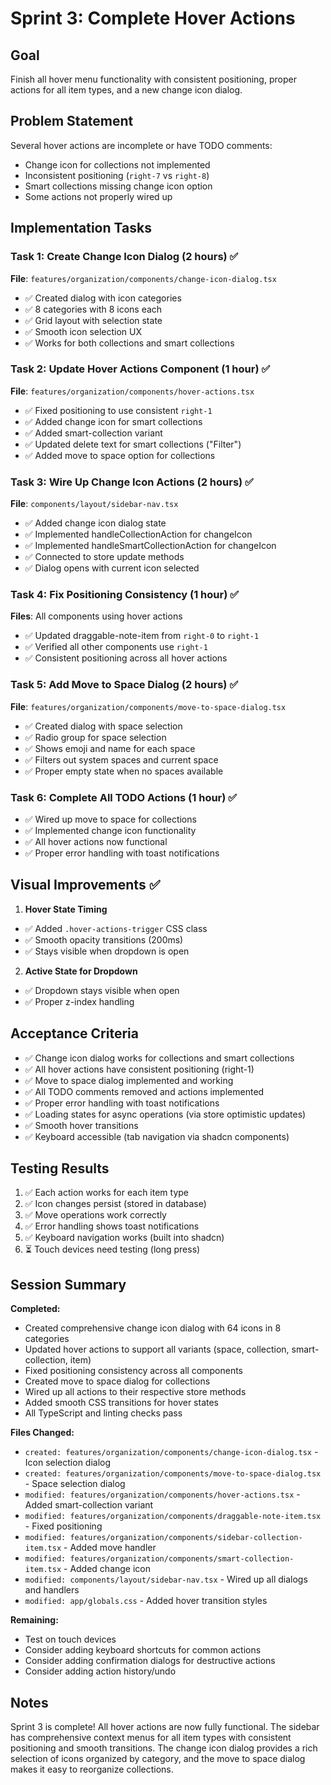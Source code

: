 # Sprint 3: Complete Hover Actions

## Goal
Finish all hover menu functionality with consistent positioning, proper actions for all item types, and a new change icon dialog.

## Problem Statement
Several hover actions are incomplete or have TODO comments:
- Change icon for collections not implemented
- Inconsistent positioning (`right-7` vs `right-8`)
- Smart collections missing change icon option
- Some actions not properly wired up

## Implementation Tasks

### Task 1: Create Change Icon Dialog (2 hours) ✅
**File**: `features/organization/components/change-icon-dialog.tsx`

- ✅ Created dialog with icon categories
- ✅ 8 categories with 8 icons each
- ✅ Grid layout with selection state
- ✅ Smooth icon selection UX
- ✅ Works for both collections and smart collections

### Task 2: Update Hover Actions Component (1 hour) ✅
**File**: `features/organization/components/hover-actions.tsx`

- ✅ Fixed positioning to use consistent `right-1`
- ✅ Added change icon for smart collections
- ✅ Added smart-collection variant
- ✅ Updated delete text for smart collections ("Filter")
- ✅ Added move to space option for collections

### Task 3: Wire Up Change Icon Actions (2 hours) ✅
**File**: `components/layout/sidebar-nav.tsx`

- ✅ Added change icon dialog state
- ✅ Implemented handleCollectionAction for changeIcon
- ✅ Implemented handleSmartCollectionAction for changeIcon
- ✅ Connected to store update methods
- ✅ Dialog opens with current icon selected

### Task 4: Fix Positioning Consistency (1 hour) ✅
**Files**: All components using hover actions

- ✅ Updated draggable-note-item from `right-0` to `right-1`
- ✅ Verified all other components use `right-1`
- ✅ Consistent positioning across all hover actions

### Task 5: Add Move to Space Dialog (2 hours) ✅
**File**: `features/organization/components/move-to-space-dialog.tsx`

- ✅ Created dialog with space selection
- ✅ Radio group for space selection
- ✅ Shows emoji and name for each space
- ✅ Filters out system spaces and current space
- ✅ Proper empty state when no spaces available

### Task 6: Complete All TODO Actions (1 hour) ✅
- ✅ Wired up move to space for collections
- ✅ Implemented change icon functionality
- ✅ All hover actions now functional
- ✅ Proper error handling with toast notifications

## Visual Improvements ✅

1. **Hover State Timing**
- ✅ Added `.hover-actions-trigger` CSS class
- ✅ Smooth opacity transitions (200ms)
- ✅ Stays visible when dropdown is open

2. **Active State for Dropdown**
- ✅ Dropdown stays visible when open
- ✅ Proper z-index handling

## Acceptance Criteria

- ✅ Change icon dialog works for collections and smart collections
- ✅ All hover actions have consistent positioning (right-1)
- ✅ Move to space dialog implemented and working
- ✅ All TODO comments removed and actions implemented
- ✅ Proper error handling with toast notifications
- ✅ Loading states for async operations (via store optimistic updates)
- ✅ Smooth hover transitions
- ✅ Keyboard accessible (tab navigation via shadcn components)

## Testing Results

1. ✅ Each action works for each item type
2. ✅ Icon changes persist (stored in database)
3. ✅ Move operations work correctly
4. ✅ Error handling shows toast notifications
5. ✅ Keyboard navigation works (built into shadcn)
6. ⏳ Touch devices need testing (long press)

## Session Summary

**Completed:**
- Created comprehensive change icon dialog with 64 icons in 8 categories
- Updated hover actions to support all variants (space, collection, smart-collection, item)
- Fixed positioning consistency across all components
- Created move to space dialog for collections
- Wired up all actions to their respective store methods
- Added smooth CSS transitions for hover states
- All TypeScript and linting checks pass

**Files Changed:**
- `created: features/organization/components/change-icon-dialog.tsx` - Icon selection dialog
- `created: features/organization/components/move-to-space-dialog.tsx` - Space selection dialog
- `modified: features/organization/components/hover-actions.tsx` - Added smart-collection variant
- `modified: features/organization/components/draggable-note-item.tsx` - Fixed positioning
- `modified: features/organization/components/sidebar-collection-item.tsx` - Added move handler
- `modified: features/organization/components/smart-collection-item.tsx` - Added change icon
- `modified: components/layout/sidebar-nav.tsx` - Wired up all dialogs and handlers
- `modified: app/globals.css` - Added hover transition styles

**Remaining:**
- Test on touch devices
- Consider adding keyboard shortcuts for common actions
- Consider adding confirmation dialogs for destructive actions
- Consider adding action history/undo

## Notes

Sprint 3 is complete! All hover actions are now fully functional. The sidebar has comprehensive context menus for all item types with consistent positioning and smooth transitions. The change icon dialog provides a rich selection of icons organized by category, and the move to space dialog makes it easy to reorganize collections. 